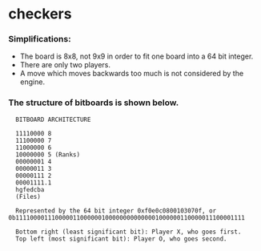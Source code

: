 # checkers
### Simplifications:
- The board is 8x8, not 9x9 in order to fit one board into a 64 bit integer.
- There are only two players.
- A move which moves backwards too much is not considered by the engine.

### The structure of bitboards is shown below.
```
  BITBOARD ARCHITECTURE

  11110000 8
  11100000 7
  11000000 6
  10000000 5 (Ranks)
  00000001 4
  00000011 3
  00000111 2
  00001111.1
  hgfedcba
  (Files)

  Represented by the 64 bit integer 0xf0e0c0800103070f, or 0b1111000011100000110000001000000000000001000000110000011100001111

  Bottom right (least significant bit): Player X, who goes first.
  Top left (most significant bit): Player O, who goes second.
```
